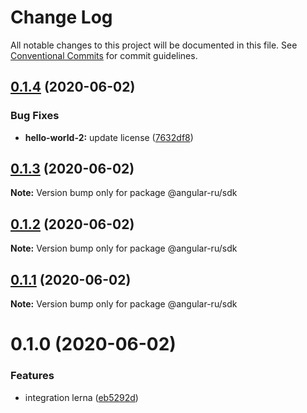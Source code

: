 # Change Log

All notable changes to this project will be documented in this file.
See [Conventional Commits](https://conventionalcommits.org) for commit guidelines.

## [0.1.4](https://github.com/Angular-RU/angular-ru-sdk/compare/v0.1.3...v0.1.4) (2020-06-02)


### Bug Fixes

* **hello-world-2:** update license ([7632df8](https://github.com/Angular-RU/angular-ru-sdk/commit/7632df8df8e5fd47011f41f7662ea2ba0318545a))





## [0.1.3](https://github.com/Angular-RU/angular-ru-sdk/compare/v0.1.2...v0.1.3) (2020-06-02)

**Note:** Version bump only for package @angular-ru/sdk





## [0.1.2](https://github.com/Angular-RU/angular-ru-sdk/compare/v0.1.1...v0.1.2) (2020-06-02)

**Note:** Version bump only for package @angular-ru/sdk





## [0.1.1](https://github.com/Angular-RU/angular-ru-sdk/compare/v0.1.0...v0.1.1) (2020-06-02)

**Note:** Version bump only for package @angular-ru/sdk





# 0.1.0 (2020-06-02)


### Features

* integration lerna ([eb5292d](https://github.com/Angular-RU/angular-ru-sdk/commit/eb5292dd2db367e9ff67a1de903d0687f02a98b5))
